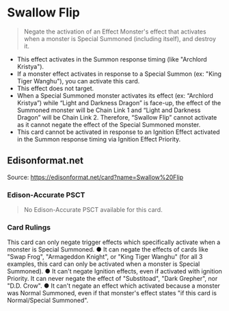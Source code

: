 # Swallow Flip

> Negate the activation of an Effect Monster's effect that activates when a monster is Special Summoned (including itself), and destroy it.

*   This effect activates in the Summon response timing (like "Archlord Kristya").
*   If a monster effect activates in response to a Special Summon (ex: "King Tiger Wanghu"), you can activate this card.
*   This effect does not target.
*   When a Special Summoned monster activates its effect (ex: “Archlord Kristya”) while “Light and Darkness Dragon” is face-up, the effect of the Summoned monster will be Chain Link 1 and “Light and Darkness Dragon” will be Chain Link 2. Therefore, “Swallow Flip” cannot activate as it cannot negate the effect of the Special Summoned monster.
*   This card cannot be activated in response to an Ignition Effect activated in the Summon response timing via Ignition Effect Priority.

## Edisonformat.net

Source: https://edisonformat.net/card?name=Swallow%20Flip

### Edison-Accurate PSCT

> No Edison-Accurate PSCT available for this card.

### Card Rulings

This card can only negate trigger effects which specifically activate when a monster is Special Summoned.
● It can negate the effects of cards like "Swap Frog", "Armageddon Knight", or "King Tiger Wanghu" (for all 3 examples, this card can only be activated when a monster is Special Summoned).
● It can't negate Ignition effects, even if activated with ignition Priority.
It can never negate the effect of "Substitoad", "Dark Grepher", nor "D.D. Crow".
● It can't negate an effect which activated because a monster was Normal Summoned, even if that monster's effect states "if this card is Normal/Special Summoned".
            